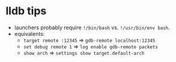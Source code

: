 # lldb tips

- launchers probably require `!/bin/bash` vs. `!/usr/bin/env bash`.
- equivalents:
  - `target remote :12345` => `gdb-remote localhost:12345`
  - `set debug remote 1` => `log enable gdb-remote packets`
  - `show arch` => `settings show target.default-arch`
